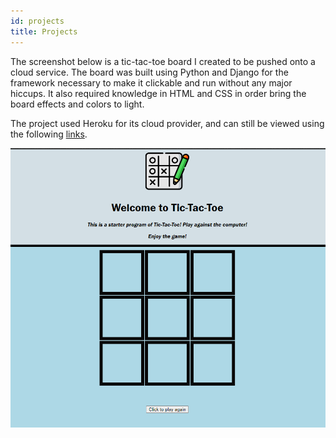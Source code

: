 ```yaml
---
id: projects
title: Projects
---
```

The screenshot below is a tic-tac-toe board I created to be pushed onto a cloud service. The board was built using Python and Django for the framework necessary to make it clickable and run without any major hiccups. It also required knowledge in HTML and CSS in order bring the board effects and colors to light.

The project used Heroku for its cloud provider, and can still be viewed using the following [links](https://vmosley-tictactoe.herokuapp.com).

![Add alternate text for image](./assets/image.png)
